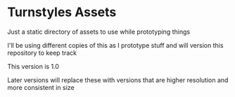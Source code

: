 # Turnstyles Assets
Just a static directory of assets to use while prototyping things

I'll be using different copies of this as I prototype stuff and will version this repository to keep track

This version is 1.0

Later versions will replace these with versions that are higher resolution and more consistent in size
